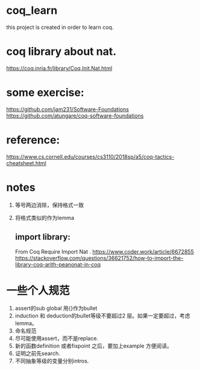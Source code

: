 # coq_learn

 this project is created in order to learn coq.

# coq library about nat.

 https://coq.inria.fr/library/Coq.Init.Nat.html

# some exercise:

https://github.com/jam231/Software-Foundations
https://github.com/atungare/coq-software-foundations

# reference:

https://www.cs.cornell.edu/courses/cs3110/2018sp/a5/coq-tactics-cheatsheet.html

# notes

1. 等号两边消除，保持格式一致

2. 将格式类似的作为lemma  
   
   ## import library:
   
   From Coq Require Import Nat .
   https://www.coder.work/article/6672855
   https://stackoverflow.com/questions/36621752/how-to-import-the-library-coq-arith-peanonat-in-coq

# 一些个人规范
1. assert的sub global 用{}作为bullet
2. induction 和 deduction的bullet等级不要超过2 层。如果一定要超过，考虑lemma。
3. 命名规范
4. 尽可能使用assert，而不是replace.
5. 新的函数definition 或者fixpoint 之后，要加上example 方便阅读。
6. 证明之前先search.
7. 不同抽象等级的变量分别intros.